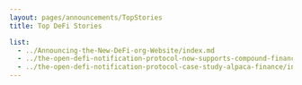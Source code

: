 ```yaml
---
layout: pages/announcements/TopStories
title: Top DeFi Stories

list:
  - ../Announcing-the-New-DeFi-org-Website/index.md
  - ../the-open-defi-notification-protocol-now-supports-compound-finance/index.md
  - ../the-open-defi-notification-protocol-case-study-alpaca-finance/index.md
---
```

